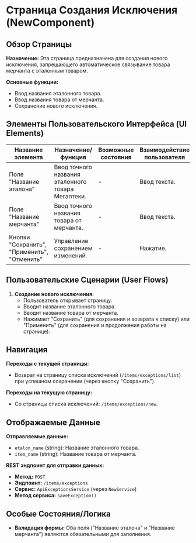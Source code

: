 # Страница Создания Исключения (NewComponent)

## Обзор Страницы

**Назначение:** Эта страница предназначена для создания нового исключения, запрещающего автоматическое связывание товара мерчанта с эталонным товаром.

**Основные функции:**
-   Ввод названия эталонного товара.
-   Ввод названия товара от мерчанта.
-   Сохранение нового исключения.

## Элементы Пользовательского Интерфейса (UI Elements)

| Название элемента | Назначение/функция | Возможные состояния | Взаимодействие пользователя |
| --- | --- | --- | --- |
| Поле "Название эталона" | Ввод точного названия эталонного товара Мегаптеки. | - | Ввод текста. |
| Поле "Название мерчанта" | Ввод точного названия товара от мерчанта. | - | Ввод текста. |
| Кнопки "Сохранить", "Применить", "Отменить" | Управление сохранением изменений. | - | Нажатие. |

## Пользовательские Сценарии (User Flows)

1.  **Создание нового исключения:**
    -   Пользователь открывает страницу.
    -   Вводит название эталонного товара.
    -   Вводит название товара от мерчанта.
    -   Нажимает "Сохранить" (для сохранения и возврата к списку) или "Применить" (для сохранения и продолжения работы на странице).

## Навигация

**Переходы с текущей страницы:**
-   Возврат на страницу списка исключений (`/items/exceptions/list`) при успешном сохранении (через кнопку "Сохранить").

**Переходы на текущую страницу:**
-   Со страницы списка исключений: `/items/exceptions/new`.

## Отображаемые Данные

**Отправляемые данные:**
-   `etalon_name` (string): Название эталонного товара.
-   `item_name` (string): Название товара от мерчанта.

**REST эндпоинт для отправки данных:**
-   **Метод:** `POST`
-   **Эндпоинт:** `/items/exceptions`
-   **Сервис:** `ApiExceptionsService` (через `NewService`)
-   **Метод сервиса:** `saveException()`

## Особые Состояния/Логика

-   **Валидация формы:** Оба поля ("Название эталона" и "Название мерчанта") являются обязательными для заполнения.
